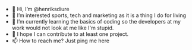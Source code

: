 - 👋 Hi, I’m @henriksdiure
- 👀 I’m interested sports, tech and marketing as it is a thing I do for living
- 🌱 I’m currently learning the basics of coding so the developers at my work would not look at me like I'm stupid.
- 💞️ I hope I can contribute to at least one project.
- 📫 How to reach me? Just ping me here 

<!---
henriksdiure/henriksdiure is a ✨ special ✨ repository because its `README.md` (this file) appears on your GitHub profile.
You can click the Preview link to take a look at your changes.
--->
